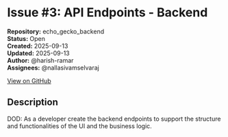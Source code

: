 # Issue #3: API Endpoints - Backend

**Repository:** echo_gecko_backend  
**Status:** Open  
**Created:** 2025-09-13  
**Updated:** 2025-09-13  
**Author:** @harish-ramar  
**Assignees:** @nallasivamselvaraj  

[View on GitHub](https://github.com/Simtestlab/echo_gecko_backend/issues/3)

## Description

DOD: As a developer create the backend endpoints to support the structure and functionalities of the UI and the business logic.